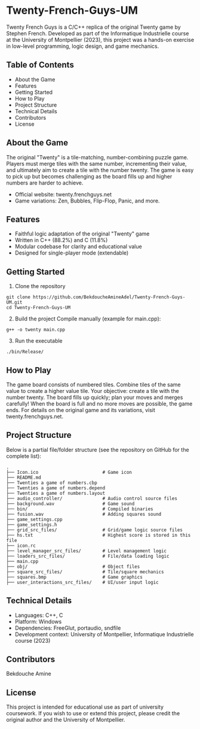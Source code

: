 # Twenty-French-Guys-UM
Twenty French Guys is a C/C++ replica of the original Twenty game by Stephen French. Developed as part of the Informatique Industrielle course at the University of Montpellier (2023), this project was a hands-on exercise in low-level programming, logic design, and game mechanics. 
## Table of Contents
- About the Game
- Features
- Getting Started
- How to Play
- Project Structure
- Technical Details
- Contributors
- License
## About the Game
The original "Twenty" is a tile-matching, number-combining puzzle game. Players must merge tiles with the same number, incrementing their value, and ultimately aim to create a tile with the number twenty. The game is easy to pick up but becomes challenging as the board fills up and higher numbers are harder to achieve.
- Official website: twenty.frenchguys.net
- Game variations: Zen, Bubbles, Flip-Flop, Panic, and more.
## Features
- Faithful logic adaptation of the original "Twenty" game
- Written in C++ (88.2%) and C (11.8%)
- Modular codebase for clarity and educational value
- Designed for single-player mode (extendable)
## Getting Started
1. Clone the repository
```
git clone https://github.com/BekdoucheAmineAdel/Twenty-French-Guys-UM.git
cd Twenty-French-Guys-UM
```
2. Build the project
Compile manually (example for main.cpp):
```
g++ -o twenty main.cpp
```
3. Run the executable
```
./bin/Release/
```
## How to Play
The game board consists of numbered tiles.
Combine tiles of the same value to create a higher value tile.
Your objective: create a tile with the number twenty.
The board fills up quickly; plan your moves and merges carefully!
When the board is full and no more moves are possible, the game ends.
For details on the original game and its variations, visit twenty.frenchguys.net.
## Project Structure
Below is a partial file/folder structure (see the repository on GitHub for the complete list):
```
.
├── Icon.ico                        # Game icon
├── README.md
├── Twenties a game of numbers.cbp
├── Twenties a game of numbers.depend
├── Twenties a game of numbers.layout
├── audio_controller/               # Audio control source files
├── background.wav                  # Game sound
├── bin/                            # Compiled binaries
├── fusion.wav                      # Adding squares sound
├── game_settings.cpp
├── game_settings.h
├── grid_src_files/                 # Grid/game logic source files
├── hs.txt                          # Highest score is stored in this file
├── icon.rc
├── level_manager_src_files/        # Level management logic
├── loaders_src_files/              # File/data loading logic
├── main.cpp
├── obj/                            # Object files
├── square_src_files/               # Tile/square mechanics
├── squares.bmp                     # Game graphics
├── user_interactions_src_files/    # UI/user input logic
```
## Technical Details
- Languages: C++, C
- Platform: Windows
- Dependencies: FreeGlut, portaudio, sndfile
- Development context: University of Montpellier, Informatique Industrielle course (2023)
## Contributors
Bekdouche Amine
## License
This project is intended for educational use as part of university coursework.
If you wish to use or extend this project, please credit the original author and the University of Montpellier.
